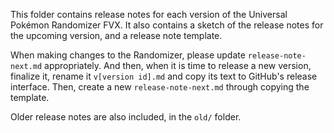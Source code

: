 This folder contains release notes for each version of 
the Universal Pokémon Randomizer FVX. It also contains 
a sketch of the release notes for the upcoming version,
and a release note template.

When making changes to the Randomizer, please update
`release-note-next.md` appropriately. And then, when it
is time to release a new version, finalize it, rename 
it `v[version id].md` and copy its text to 
GitHub's release interface.
Then, create a new `release-note-next.md` through copying
the template.

Older release notes are also included, in the `old/` folder. 